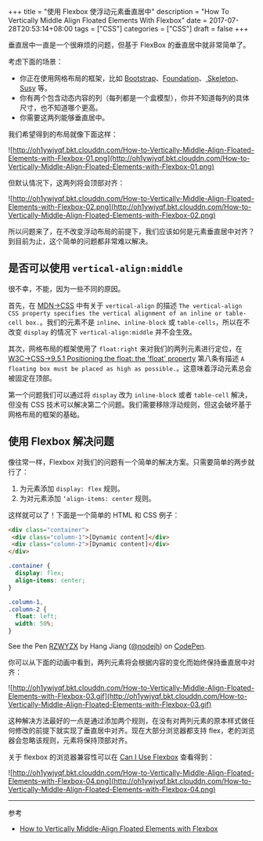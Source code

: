 +++
title = "使用 Flexbox 使浮动元素垂直居中"
description = "How To Vertically Middle Align Floated Elements With Flexbox"
date = 2017-07-28T20:53:14+08:00
tags = ["CSS"]
categories = ["CSS"]
draft = false
+++

垂直居中一直是一个很麻烦的问题，但基于 FlexBox 的垂直居中就非常简单了。

 <!--more--> 

考虑下面的场景：

- 你正在使用网格布局的框架，比如 [Bootstrap](http://getbootstrap.com/)、[Foundation](http://foundation.zurb.com/grid.html)、[ Skeleton](http://getskeleton.com/)、[Susy](http://oddbird.net/susy/) 等。
- 你有两个包含动态内容的列（每列都是一个盒模型），你并不知道每列的具体尺寸，也不知道哪个更高。
- 你需要这两列能够垂直居中。


我们希望得到的布局就像下面这样：

![http://oh1ywjyqf.bkt.clouddn.com/How-to-Vertically-Middle-Align-Floated-Elements-with-Flexbox-01.png](http://oh1ywjyqf.bkt.clouddn.com/How-to-Vertically-Middle-Align-Floated-Elements-with-Flexbox-01.png)

但默认情况下，这两列将会顶部对齐：

![http://oh1ywjyqf.bkt.clouddn.com/How-to-Vertically-Middle-Align-Floated-Elements-with-Flexbox-02.png](http://oh1ywjyqf.bkt.clouddn.com/How-to-Vertically-Middle-Align-Floated-Elements-with-Flexbox-02.png)

所以问题来了，在不改变浮动布局的前提下，我们应该如何是元素垂直居中对齐？到目前为止，这个简单的问题都非常难以解决。

## 是否可以使用 `vertical-align:middle`

很不幸，不能，因为一些不同的原因。

首先，在 [MDN->CSS](https://developer.mozilla.org/en-US/docs/Web/CSS/vertical-align) 中有关于 `vertical-align` 的描述 `The vertical-align CSS property specifies the vertical alignment of an inline or table-cell box.`。我们的元素不是 `inline`、`inline-block` 或 `table-cells`，所以在不改变 `display` 的情况下 `vertical-align:middle` 并不会生效。

其次，网格布局的框架使用了 `float:right` 来对我们的两列元素进行定位，在 [W3C->CSS->9.5.1 Positioning the float: the 'float' property](https://www.w3.org/TR/CSS22/visuren.html#float-position) 第八条有描述 `A floating box must be placed as high as possible.`。这意味着浮动元素总会被固定在顶部。

第一个问题我们可以通过将 `display` 改为 `inline-block` 或者 `table-cell` 解决，但没有 CSS 技术可以解决第二个问题。我们需要移除浮动规则，但这会破坏基于网格布局的框架的基础。

## 使用 Flexbox 解决问题

像往常一样，Flexbox 对我们的问题有一个简单的解决方案。只需要简单的两步就行了：

1. 为元素添加 `display: flex` 规则。
2. 为对元素添加 `‘align-items: center` 规则。

这样就可以了！下面是一个简单的 HTML 和 CSS 例子：

```html
<div class="container">
 <div class="column-1">[Dynamic content]</div>
 <div class="column-2">[Dynamic content]</div>
</div>
```

```css
.container {
  display: flex;
  align-items: center;
}

.column-1,
.column-2 {
  float: left;
  width: 50%;
}
```

<p data-height="265" data-theme-id="light" data-slug-hash="RZWYZX" data-default-tab="html,result" data-user="nodejh" data-embed-version="2" data-pen-title="RZWYZX" class="codepen">See the Pen <a href="https://codepen.io/nodejh/pen/RZWYZX/">RZWYZX</a> by Hang Jiang (<a href="https://codepen.io/nodejh">@nodejh</a>) on <a href="https://codepen.io">CodePen</a>.</p>
<script async src="https://production-assets.codepen.io/assets/embed/ei.js"></script>


你可以从下面的动画中看到，两列元素将会根据内容的变化而始终保持垂直居中对齐：

![http://oh1ywjyqf.bkt.clouddn.com/How-to-Vertically-Middle-Align-Floated-Elements-with-Flexbox-03.gif](http://oh1ywjyqf.bkt.clouddn.com/How-to-Vertically-Middle-Align-Floated-Elements-with-Flexbox-03.gif)

这种解决方法最好的一点是通过添加两个规则，在没有对两列元素的原本样式做任何修改的前提下就实现了垂直居中对齐。现在大部分浏览器都支持 flex，老的浏览器会忽略该规则，元素将保持顶部对齐。



关于 flexbox 的浏览器兼容性可以在 [Can I Use Flexbox](http://caniuse.com/#search=flex) 查看得到：

![http://oh1ywjyqf.bkt.clouddn.com/How-to-Vertically-Middle-Align-Floated-Elements-with-Flexbox-04.png](http://oh1ywjyqf.bkt.clouddn.com/How-to-Vertically-Middle-Align-Floated-Elements-with-Flexbox-04.png)

---

参考

- [How to Vertically Middle-Align Floated Elements with Flexbox](https://spin.atomicobject.com/2016/06/18/vertically-center-floated-elements-flexbox/)
